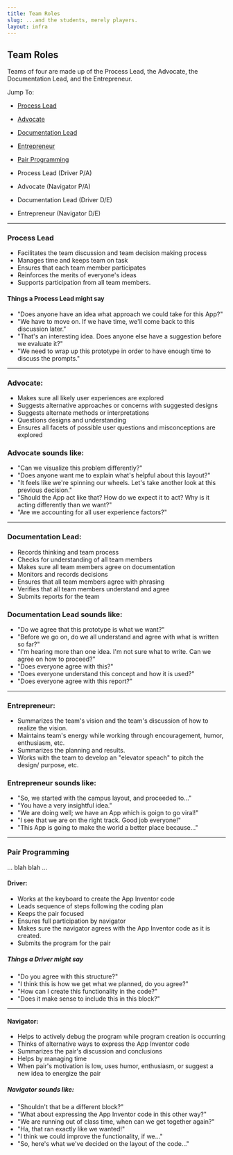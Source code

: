 ```yaml
---
title: Team Roles
slug: ...and the students, merely players.
layout: infra
---
```


## Team Roles

Teams of four are made up of the Process Lead, the Advocate, the Documentation Lead, and the Entrepreneur.

Jump To:

* [Process Lead](#process-lead)
* [Advocate](#advocate)
* [Documentation Lead](#documentation-lead)
* [Entrepreneur](#entrepreneur)
* [Pair Programming](#pair-programming)

* Process Lead (Driver P/A) 
* Advocate (Navigator P/A)

* Documentation Lead (Driver D/E)
* Entrepreneur (Navigator D/E)

---------------------------------

### Process Lead

* Facilitates the team discussion and team decision making process
* Manages time and keeps team on task
* Ensures that each team member participates
* Reinforces the merits of everyone's ideas
* Supports participation from all team members.
	
#### Things a Process Lead might say

* "Does anyone have an idea what approach we could take for this App?"
* "We have to move on. If we have time, we'll come back to this discussion later."
* "That's an interesting idea. Does anyone else have a suggestion before we evaluate it?"
* "We need to wrap up this prototype in order to have enough time to discuss the prompts."

----------------------------------------------------------------

### Advocate: 

* Makes sure all likely user experiences are explored
* Suggests alternative approaches or concerns with suggested designs
* Suggests alternate methods or interpretations
* Questions designs and understanding
* Ensures all facets of possible user questions and misconceptions are explored

### Advocate sounds like:

* "Can we visualize this problem differently?"
* "Does anyone want me to explain what's helpful about this layout?"
* "It feels like we're spinning our wheels. Let's take another look at this previous decision."
* "Should the App act like that? How do we expect it to act? Why is it acting differently than we want?"
* "Are we accounting for all user experience factors?"

------------------------------------------------------------------

### Documentation Lead:

* Records thinking and team process
* Checks for understanding of all team members
* Makes sure all team members agree on documentation
* Monitors and records decisions
* Ensures that all team members agree with phrasing
* Verifies that all team members understand and agree
* Submits reports for the team
	
### Documentation Lead sounds like:

* "Do we agree that this prototype is what we want?"
* "Before we go on, do we all understand and agree with what is written so far?"
* "I'm hearing more than one idea. I'm not sure what to write. Can we agree on how to proceed?"
* "Does everyone agree with this?"
* "Does everyone understand this concept and how it is used?"
* "Does everyone agree with this report?"

-----------------------------------------------------------------------

### Entrepreneur:

* Summarizes the team's vision and the team's discussion of how to realize the vision.
* Maintains team's energy while working through encouragement, humor, enthusiasm, etc.
* Summarizes the planning and results.
* Works with the team to develop an "elevator speach" to pitch the design/ purpose, etc.

### Entrepreneur sounds like:

* "So, we started with the campus layout, and proceeded to..."
* "You have a very insightful idea."
* "We are doing well; we have an App which is goign to go viral!"
* "I see that we are on the right track. Good job everyone!"
* "This App is going to make the world a better place because..."

-------------------------

### Pair Programming

... blah blah ...

#### Driver: 

* Works at the keyboard to create the App Inventor code
* Leads sequence of steps following the coding plan
* Keeps the pair focused
* Ensures full participation by navigator
* Makes sure the navigator agrees with the App Inventor code as it is created.
* Submits the program for the pair

##### Things a Driver might say

* "Do you agree with this structure?"
* "I think this is how we get what we planned, do you agree?"
* "How can I create this functionality in the code?"
* "Does it make sense to include this in this block?"

-------------------------

#### Navigator:

* Helps to actively debug the program while program creation is occurring
* Thinks of alternative ways to express the App Inventor code
* Summarizes the pair's discussion and conclusions
* Helps by managing time
* When pair's motivation is low, uses humor, enthusiasm, or suggest a new idea to energize the pair

##### Navigator sounds like:

* "Shouldn't that be a different block?"
* "What about expressing the App Inventor code in this other way?"
* "We are running out of class time, when can we get together again?"
* "Ha, that ran exactly like we wanted!"
* "I think we could improve the functionality, if we..."
* "So, here's what we've decided on the layout of the code…"
